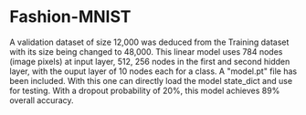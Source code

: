 # Fashion-MNIST
A validation dataset of size 12,000 was deduced from the Training dataset with its size being changed to 48,000. This linear model uses 784 nodes (image pixels) at input layer, 512, 256 nodes in the first and second hidden layer, with the ouput layer of 10 nodes each for a class. A "model.pt" file has been included. With this one can directly load the model state_dict and use for testing. With a dropout probability of 20%, this model achieves 89% overall accuracy.

